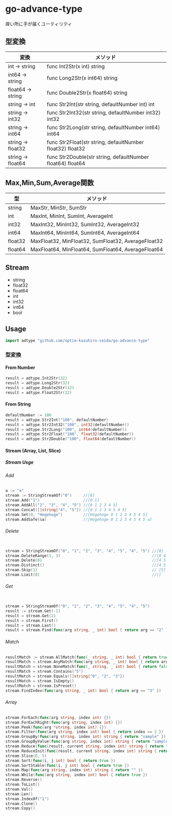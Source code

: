 # go-advance-type

痒い所に手が届くユーティリティ

## 型変換
|  変換  |  メソッド  |
| ---- | ---- |
|  int     -> string |  func Int2Str(x int) string  |
|  int64   -> string |  func Long2Str(x int64) string  |
|  float64 -> string |  func Double2Str(x float64) string  |
|  string -> int |  func Str2Int(str string, defaultNumber int) int  |
|  string -> int32 |  func Str2Int32(str string, defaultNumber int32) int32  |
|  string -> int64 |  func Str2Long(str string, defaultNumber int64) int64  |
|  string -> float32 |  func Str2Float(str string, defaultNumber float32) float32   |
|  string -> float64 |  func Str2Double(str string, defaultNumber float64) float64  |


## Max,Min,Sum,Average関数

|  型  |  メソッド  |
| ---- | ---- |
| string  | MaxStr, MinStr, SumStr |
| int     | MaxInt, MinInt, SumInt, AverageInt |
| int32   | MaxInt32, MinInt32, SumInt32, AverageInt32 |
| int64   | MaxInt64, MinInt64, SumInt64, AverageInt64 |
| float32 | MaxFloat32, MinFloat32, SumFloat32, AverageFloat32 |
| float64 | MaxFloat64, MinFloat64, SumFloat64, AverageFloat64 |

## Stream

* string
* float32
* float64
* int
* int32
* int64
* bool

## Usage
 
```go
import adtype "github.com/optim-kazuhiro-seida/go-advance-type"
```
### 型変換

#### From Number

```go
result = adtype.Int2Str(32)
result = adtype.Long2Str(32)
result = adtype.Double2Str(32)
result = adtype.Float2Str(32)
```

#### From String

```go
defaultNumber := 100
result = adtype.Str2Int("100", defaultNumber)
result = adtype.Str2Int32("100", int32(defaultNumber))
result = adtype.Str2Long("100", int64(defaultNumber))
result = adtype.Str2Float("100", float32(defaultNumber))
result = adtype.Str2Double("100", float64(defaultNumber))
```

#### Stream (Array, List, Slice)

##### Stream Usge

###### Add

```go
a := "a"
stream := StringStreamOf("0")     //[0]
stream.Add("1")                   //[0 1]
stream.AddAll("2", "3", "4", "5") //[0 1 2 3 4 5]
stream.Concat([]string{"4", "5"}) //[0 1 2 3 4 5 4 5]
stream.Set(0, "Hogehoge")         //[Hogehoge 0 1 2 3 4 5 4 5]
stream.AddSafe(&a)                //[Hogehoge 0 1 2 3 4 5 4 5 a]
```


###### Delete

```go

stream = StringStreamOf("0", "1", "2", "3", "4", "5", "4", "5") //[0]
stream.DeleteRange(1, 3)                                        //[0 4 5 4 5]
stream.Delete(0)                                                //[4 5 4 5]
stream.Distinct()                                               //[4 5]
stream.Skip(1)                                                  // [5]
stream.Limit(0)                                                 //[]
```


###### Get
```go

stream = StringStreamOf("0", "1", "2", "3", "4", "5", "4", "5")          //[0]
result := stream.Get(-1)                                                 //result = nil
result = stream.Get(2)                                                   //result = *"2"
result = stream.First()                                                  //result = *"0"
result = stream.Last()                                                   //result = *"5"
result = stream.Find(func(arg string, _ int) bool { return arg == "2" }) //result = *"2"
```

###### Match

```go
resultMatch := stream.AllMatch(func(_ string, _ int) bool { return true })       //resultMatch = true
resultMatch = stream.AnyMatch(func(arg string, _ int) bool { return arg == "" }) //resultMatch = false
resultMatch = stream.NoneMatch(func(_ string, _ int) bool { return false })      //resultMatch = true
resultMatch = stream.Contains("5")                                               //resultMatch = true
resultMatch = stream.Equals([]string{"0", "2", "3"})                             //resultMatch = false
resultMatch = stream.IsEmpty()                                                   //resultMatch = false
resultMatch = stream.IsPreset()                                                  //resultMatch = false
stream.FindIndex(func(arg string, _ int) bool { return arg == "3" })             //3
```

###### Array

```go
stream.ForEach(func(arg string, index int) {})                                      //Loop
stream.ForEachRight(func(arg string, index int) {})                                 //Reverse loop
stream.Peek(func(arg *string, index int) {})                                        //Pointer arg
stream.Filter(func(arg string, index int) bool { return index == 2 })               //Filter array
stream.GroupBy(func(arg string, index int) string { return "sample" })              //Make by map
stream.GroupByValue(func(arg string, index int) string { return "sample" })         //Return 2D array
stream.Reduce(func(result, current string, index int) string { return "" })         //Reduce
stream.ReduceInit(func(result, current string, index int) string { return "" }, "") //Reduce and Init value
stream.Slice(0, 5)                                                                  //Trim
stream.Sort(func(i, j int) bool { return true })                                    //sort.Slice
stream.SortStable(func(i, j int) bool { return true })                              //sort.SliceStable
stream.Map(func(arg string, index int) string { return "" })                        //Map2Int, Map2Int32, Map2Bool...
stream.While(func(arg string, index int) bool { return true })                      //While return false
stream.Reverse()                                                                    //Array Reverse
stream.ToList()                                                                     //Return Stream to Array(Type)
stream.Val()                                                                        //Same ToList()
stream.Len()                                                                        //Reutrn Stream length
stream.IndexOf("1")                                                                 //Find index from arg
stream.Clone()                                                                      //Copy Stream
stream.Copy()                                                                       //same Clone()
```

